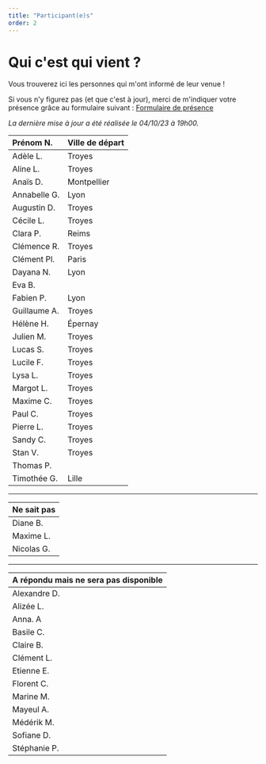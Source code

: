 ```yaml
---
title: "Participant(e)s"
order: 2
---
```

# **Qui c'est qui vient ?**

Vous trouverez ici les personnes qui m'ont informé de leur venue !

Si vous n'y figurez pas (et que c'est à jour), merci de m'indiquer votre présence grâce au formulaire suivant : [Formulaire de présence](https://framaforms.org/presence-30-ans-pierre-1693486016)

_La dernière mise à jour a été réalisée le  04/10/23 à 19h00._


| Prénom N.     | Ville de départ         |
|:----------------------|:------------------|
| Adèle L.       | Troyes       |
| Aline L.      | Troyes      |
| Anaïs D.       | Montpellier        |
| Annabelle G.        | Lyon      |
| Augustin D.        | Troyes       |
| Cécile L.       | Troyes       |
| Clara P.        | Reims       |
| Clémence R.       | Troyes       |
| Clément Pl.     | Paris       |
| Dayana N.      | Lyon      |
| Eva B.     |      |
| Fabien P.        | Lyon      |
| Guillaume A.       | Troyes       |
| Hélène H.    | Épernay         |
| Julien M.      | Troyes       |
| Lucas S.       | Troyes       |
| Lucile F.        | Troyes      |
| Lysa L.       | Troyes      |
| Margot L.        | Troyes      |
| Maxime C.      | Troyes      |
| Paul C.     | Troyes     |
| Pierre L.        | Troyes        |
| Sandy C.     | Troyes      |
| Stan V.      | Troyes       |
| Thomas P.       |        |
| Timothée G.       | Lille         |

---

|Ne sait pas|
|:----------------------|
| Diane B.        |
| Maxime L.        | 
| Nicolas G.      | 

---

|A répondu mais ne sera pas disponible|
|:----------------------|
| Alexandre D.      |
| Alizée L.     |
| Anna. A       | 
| Basile C.        | 
| Claire B.      | 
| Clément L.     |
| Etienne E.      | 
| Florent C.      | 
| Marine M.       | 
| Mayeul A.      | 
| Médérik M.        | 
| Sofiane D.        | 
| Stéphanie P.        | 